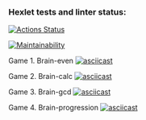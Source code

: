 ### Hexlet tests and linter status:
[![Actions Status](https://github.com/NatashaElistratova/frontend-project-lvl1/workflows/hexlet-check/badge.svg)](https://github.com/NatashaElistratova/frontend-project-lvl1/actions)

[![Maintainability](https://api.codeclimate.com/v1/badges/dfaab662c634d41bb196/maintainability)](https://codeclimate.com/github/NatashaElistratova/frontend-project-lvl1/maintainability)

Game 1. Brain-even
[![asciicast](https://asciinema.org/a/xK4h4f2HqI5djJ3wF6oVuOmD4.svg)](https://asciinema.org/a/xK4h4f2HqI5djJ3wF6oVuOmD4)

Game 2. Brain-calc
[![asciicast](  https://asciinema.org/a/ubZhNTwZFTBiQF1aGsebkdXic.svg)]( https://asciinema.org/a/ubZhNTwZFTBiQF1aGsebkdXic)

Game 3. Brain-gcd
[![asciicast]( https://asciinema.org/a/aFcj32myUEpy5pkF6Ccqgrs0C.svg)]( https://asciinema.org/a/aFcj32myUEpy5pkF6Ccqgrs0C)

Game 4. Brain-progression
[![asciicast]( https://asciinema.org/a/tEF4uU7Elc1orLIgGFgCIRfTB.svg)](  https://asciinema.org/a/tEF4uU7Elc1orLIgGFgCIRfTB)

